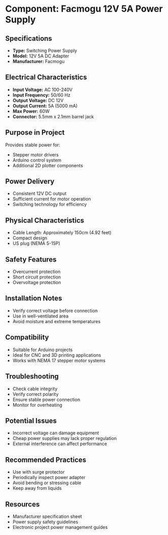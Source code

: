 # Component: Facmogu 12V 5A Power Supply

## Specifications
- **Type:** Switching Power Supply
- **Model:** 12V 5A DC Adapter
- **Manufacturer:** Facmogu

## Electrical Characteristics
- **Input Voltage:** AC 100-240V
- **Input Frequency:** 50/60 Hz
- **Output Voltage:** DC 12V
- **Output Current:** 5A (5000 mA)
- **Max Power:** 60W
- **Connector:** 5.5mm x 2.1mm barrel jack

## Purpose in Project
Provides stable power for:
- Stepper motor drivers
- Arduino control system
- Additional 2D plotter components

## Power Delivery
- Consistent 12V DC output
- Sufficient current for motor operation
- Switching technology for efficiency

## Physical Characteristics
- Cable Length: Approximately 150cm (4.92 feet)
- Compact design
- US plug (NEMA 5-15P)

## Safety Features
- Overcurrent protection
- Short circuit protection
- Overvoltage protection

## Installation Notes
- Verify correct voltage before connection
- Use in well-ventilated area
- Avoid moisture and extreme temperatures

## Compatibility
- Suitable for Arduino projects
- Ideal for CNC and 3D printing applications
- Works with NEMA 17 stepper motor systems

## Troubleshooting
- Check cable integrity
- Verify correct polarity
- Ensure stable power connection
- Monitor for overheating

## Potential Issues
- Incorrect voltage can damage equipment
- Cheap power supplies may lack proper regulation
- External interference can affect performance

## Recommended Practices
- Use with surge protector
- Periodically inspect power adapter
- Avoid bending or stressing cable
- Keep away from liquids

## Resources
- Manufacturer specification sheet
- Power supply safety guidelines
- Electronic project power management guides
